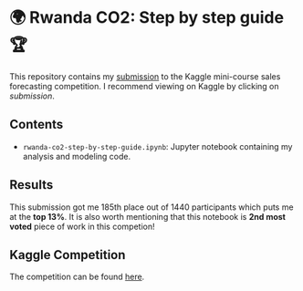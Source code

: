 # 🌍 Rwanda CO2: Step by step guide 🏆

This repository contains my [submission](https://www.kaggle.com/code/kacperrabczewski/rwanda-co2-step-by-step-guide) to the Kaggle mini-course sales forecasting competition. I recommend viewing on Kaggle by clicking on *submission*.

## Contents

- `rwanda-co2-step-by-step-guide.ipynb`: Jupyter notebook containing my analysis and modeling code.

## Results

This submission got me 185th place out of 1440 participants which puts me at the **top 13%**. It is also worth mentioning that this notebook is **2nd most voted** piece of work in this competion!

## Kaggle Competition

The competition can be found [here](https://www.kaggle.com/competitions/playground-series-s3e20).
